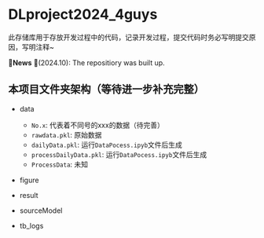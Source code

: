 # DLproject2024_4guys
此存储库用于存放开发过程中的代码，记录开发过程，提交代码时务必写明提交原因，写明注释~

🚩**News** 
🚩(2024.10): The repositiory was built up.


## 本项目文件夹架构（等待进一步补充完整）
- data
  - `No.x`: 代表着不同号的xxx的数据（待完善）
  - `rawdata.pkl`: 原始数据
  - `dailyData.pkl`: 运行`DataPocess.ipyb`文件后生成
  - `processDailyData.pkl`: 运行`DataPocess.ipyb`文件后生成
  - `ProcessData`: 未知

- figure
- result
- sourceModel
- tb_logs
